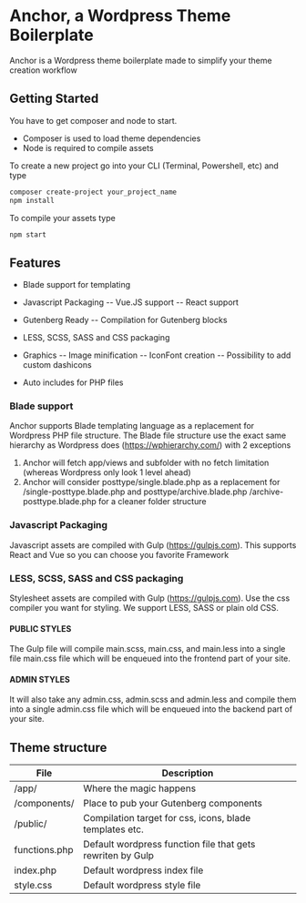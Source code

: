 # Anchor, a Wordpress Theme Boilerplate
Anchor is a Wordpress theme boilerplate made to simplify your theme creation workflow

## Getting Started

You have to get composer and node to start. 
- Composer is used to load theme dependencies 
- Node is required to compile assets

To create a new project go into your CLI (Terminal, Powershell, etc) and type

```bash
composer create-project your_project_name
npm install
``` 
To compile your assets type 

```bash
npm start
```

## Features
- Blade support for templating

- Javascript Packaging
-- Vue.JS support
-- React support

- Gutenberg Ready
-- Compilation for Gutenberg blocks

- LESS, SCSS, SASS and CSS packaging

- Graphics
-- Image minification
-- IconFont creation
-- Possibility to add custom dashicons 

- Auto includes for PHP files

### Blade support
Anchor supports Blade templating language as a replacement for Wordpress PHP file structure. The Blade file structure use the exact same hierarchy as Wordpress does (https://wphierarchy.com/) with 2 exceptions

1) Anchor will fetch app/views and subfolder with no fetch limitation (whereas Wordpress only look 1 level ahead)
2) Anchor will consider posttype/single.blade.php as a replacement for /single-posttype.blade.php and posttype/archive.blade.php /archive-posttype.blade.php for a cleaner folder structure

### Javascript Packaging
Javascript assets are compiled with Gulp (https://gulpjs.com). This supports React and Vue so you can choose you favorite Framework

### LESS, SCSS, SASS and CSS packaging
Stylesheet assets are compiled with Gulp (https://gulpjs.com). Use the css compiler you want for styling. We support LESS, SASS or plain old CSS. 

#### PUBLIC STYLES

The Gulp file will compile main.scss, main.css, and main.less into a single file main.css file which will be enqueued into the frontend part of your site.

#### ADMIN STYLES

It will also take any admin.css, admin.scss and admin.less and compile them into a single admin.css file which will be enqueued into the backend part of your site.


## Theme structure
| File          | Description                                                |
|---------------|------------------------------------------------------------|
| /app/         | Where the magic happens                                    |
| /components/  | Place to pub your Gutenberg components                     |
| /public/      | Compilation target for css, icons, blade templates etc.    |
| functions.php | Default wordpress function file that gets rewriten by Gulp |
| index.php     | Default wordpress index file                               |
| style.css     | Default wordpress style file                               |
